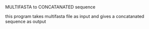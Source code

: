 MULTIFASTA to CONCATANATED sequence

this program takes multifasta file as input and gives a concatanated sequence as output
